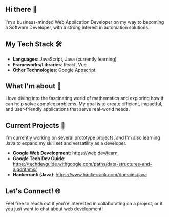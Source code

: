## Hi there 👋

I'm a business-minded Web Application Developer on my way to becoming a Software Developer, with a strong interest in automation solutions.

## My Tech Stack 🛠️

- **Languages**: JavaScript, Java (currently learning)
- **Frameworks/Libraries**: React, Vue
- **Other Technologies**: Google Appscript

## What I'm about 🌱

I love diving into the fascinating world of mathematics and exploring how it can help solve complex problems. My goal is to create efficient, impactful, and user-friendly applications that serve real-world needs.

## Current Projects 🚀

I'm currently working on several prototype projects, and I'm also learning Java to expand my skill set and versatility as a developer.

- **Google Web Development**: https://web.dev/learn
- **Google Tech Dev Guide**: https://techdevguide.withgoogle.com/paths/data-structures-and-algorithms/
- **Hackerrank (Java)**: https://www.hackerrank.com/domains/java

## Let's Connect! 🌐

Feel free to reach out if you're interested in collaborating on a project, or if you just want to chat about web development!

<!--
**AIcoding-girl/AIcoding-girl** is a ✨ _special_ ✨ repository because its `README.md` (this file) appears on your GitHub profile.

Here are some ideas to get you started:

- 🔭 I’m currently working on ...
- 🌱 I’m currently learning ...
- 👯 I’m looking to collaborate on ...
- 🤔 I’m looking for help with ...
- 💬 Ask me about ...
- 📫 How to reach me: ...
- 😄 Pronouns: ...
- ⚡ Fun fact: ...
-->
